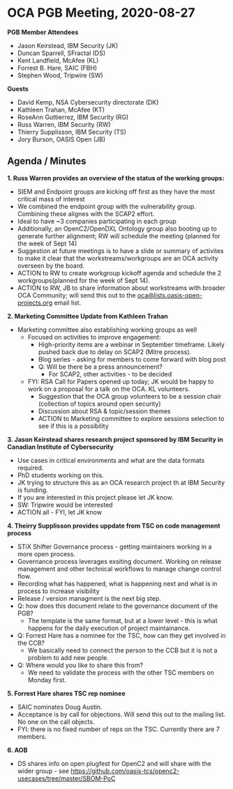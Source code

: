 
# OCA PGB Meeting, 2020-08-27

**PGB Member Attendees**

- Jason Keirstead, IBM Security (JK)
- Duncan Sparrell, SFractal (DS)
- Kent Landfield, McAfee (KL)
- Forrest B. Hare, SAIC (FBH)
- Stephen Wood, Tripwire (SW)

**Guests**
- David Kemp, NSA Cybersecurity directorate (DK)
- Kathleen Trahan, McAfee (KT)
- RoseAnn Guttierrez, IBM Security (RG)
- Russ Warren, IBM Security (RW)
- Thierry Supplisson, IBM Security (TS)
- Jory Burson, OASIS Open (JB)

## Agenda / Minutes

**1. Russ Warren provides an overview of the status of the working groups:**
   - SIEM and Endpoint groups are kicking off first as they have the most critical mass of interest
   - We combined the endpoint group with the vulnerability group.  Combining these alignes with the SCAP2 effort.
   - Ideal to have ~3 companies participating in each group 
   - Additionally, an OpenC2/OpenDXL Ontology group also booting up to generate further alignment; RW will schedule the meeting (planned for the week of Sept 14)
   - Suggestion at future meetings is to have a slide or summary of activites to make it clear that the workstreams/workgroups are an OCA activity overseen by the board.
   - ACTION to RW to create workgroup kickoff agenda and schedule the 2 workgroups(planned for the week of Sept 14).
   - ACTION to RW, JB to share information about workstreams with broader OCA Community; will send this out to the oca@lists.oasis-open-projects.org email list.

**2. Marketing Committee Update from Kathleen Trahan**
- Marketing committee also establishing working groups as well
    - Focused on activities to improve engagement:
        - High-priority items are a webinar in September timeframe. Likely pushed back due to delay on SCAP2 (Mitre process).
        - Blog series - asking for members to come forward with blog post
        - Q: Will be there be a press announcement?
            - For SCAP2, other activities - to be decided
    - FYI: RSA Call for Papers opened up today; JK would be happy to work on a proposal for a talk on the OCA. KL volunteers.
        - Suggestion that the OCA group volunteers to be a session chair (collection of topics around open security)
        - Discussion about RSA & topic/session themes
        - ACTION to Marketing committee to explore sessions selection to see if this is a possibility

**3. Jason Keirstead shares research project sponsored by IBM Security in Canadian Institute of Cybersecurity**

- Use cases in critical environments and what are the data formats required.
- PhD students working on this.
- JK trying to structure this as an OCA research project th at IBM Security is funding. 
- If you are interested in this project please let JK know.
- SW: Tripwire would be interested
- ACTION all - FYI, let JK know 

**4. Theirry Supplisson provides uppdate from TSC on code management process**

- STiX Shifter Governance process - getting maintainers working in a more open process.
- Governance process leverages exsiting document. Working on release management and other technical workflows to manage change control flow. 
- Recording what has happened, what is happening next and what is in process to increase visibility
- Release / version managment is the next big step.
- Q: how does this document relate to the governance document of the PGB?
    - The template is the same format, but at a lower level - this is what happens for the daily execution of project maintainance.
- Q: Forrest Hare has a nominee for the TSC, how can they get involved in the CCB?
    - We basically need to connect the person to the CCB but it is not a problem to add new people.
- Q: Where would you like to share this from?
    - We need to validate the process with the other TSC members on Monday first.

**5. Forrest Hare shares TSC rep nominee**

- SAIC nominates Doug Austin.
- Acceptance is by call for objections. Will send this out to the mailing list. No one on the call objects.
- FYI: there is no fixed number of reps on the TSC. Currently there are 7 members.

**6. AOB**
- DS shares info on open plugfest for OpenC2 and will share with the wider group - see https://github.com/oasis-tcs/openc2-usecases/tree/master/SBOM-PoC
